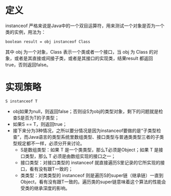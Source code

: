# 定义

instanceof 严格来说是Java中的一个双目运算符，用来测试一个对象是否为一个类的实例，用法为：

`boolean result = obj instanceof Class`

其中 obj 为一个对象，Class 表示一个类或者一个接口，当 obj 为 Class 的对象，或者是其直接或间接子类，或者是其接口的实现类，结果result 都返回 true，否则返回false。

# 实现策略

`S instanceof T`

+ obj如果为null，则返回false；否则设S为obj的类型对象，剩下的问题就是检查S是否为T的子类型；
+ 如果S == T，则返回true；
+ 接下来分为3种情况，之所以要分情况是因为instanceof要做的是“子类型检查”，而Java语言的类型系统里数组类型、接口类型与普通类类型三者的子类型规定都不一样，必须分开来讨论。
  + S是数组类型：如果 T 是一个类类型，那么T必须是Object；如果 T 是接口类型，那么 T 必须是由数组实现的接口之一；
  + 接口类型：对接口类型的 instanceof 就直接遍历S里记录的它所实现的接口，看有没有跟T一致的；
  + 类类型：对类类型的 instanceof 则是遍历S的super链（继承链）一直到Object，看有没有跟T一致的。遍历类的super链意味着这个算法的性能会受类的继承深度的影响。

